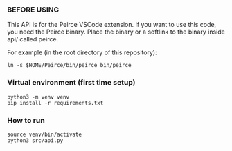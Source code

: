 ### BEFORE USING

This API is for the Peirce VSCode extension. If you want to use this code, you need the Peirce binary. Place the binary or a softlink to the binary inside api/ called peirce.

For example (in the root directory of this repository):

    ln -s $HOME/Peirce/bin/peirce bin/peirce

### Virtual environment (first time setup)

    python3 -m venv venv
    pip install -r requirements.txt

### How to run

    source venv/bin/activate
    python3 src/api.py
